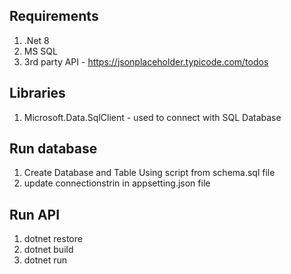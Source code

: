 ## Requirements
1. .Net 8
2. MS SQL
3. 3rd party API - https://jsonplaceholder.typicode.com/todos

## Libraries
1. Microsoft.Data.SqlClient - used to connect with SQL Database 

## Run database 
1. Create Database and Table Using script from schema.sql file
2. update connectionstrin in appsetting.json file

## Run API 
1. dotnet restore
2. dotnet build
3. dotnet run




